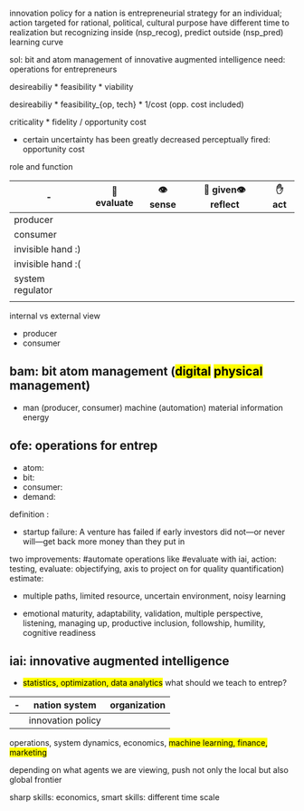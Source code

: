 innovation policy for a nation is entrepreneurial strategy for an individual; 
action targeted for rational, political, cultural purpose have different time to realization but 
recognizing inside (nsp_recog), predict outside (nsp_pred)
learning curve

sol: bit and atom management of innovative augmented intelligence 
need: operations for entrepreneurs

desireabiliy * feasibility * viability

desireabiliy * feasibility_{op, tech} * 1/cost (opp. cost included)

criticality * fidelity / opportunity cost

- certain uncertainty has been greatly decreased perceptually
fired: opportunity cost

role and function

| -                 | 🧠evaluate | 👁️sense | 🧠 given👁️ reflect | ✋act |
| ----------------- | ---------- | ------- | ------------------ | ----- |
| producer          |            |         |                    |       |
| consumer          |            |         |                    |       |
| invisible hand :) |            |         |                    |       |
| invisible hand :( |            |         |                    |       |
| system regulator  |            |         |                    |       |
|                   |            |         |                    |       |

internal vs external view

	

- producer
- consumer

## bam: bit atom management (<mark class="green">digital</mark> <mark class="red">physical</mark> management)
- man (producer, consumer) machine (automation) material information energy
## ofe: operations for entrep
- atom:
- bit:
- consumer:
- demand:

definition : 
- startup failure: A venture has failed if early investors did not—or never will—get back more money than they put in

two improvements: #automate  operations like #evaluate with iai, 
action: testing, 
evaluate: objectifying, axis to project on for quality quantification)
estimate: 
- multiple paths, limited resource, uncertain environment, noisy learning 

- emotional maturity, adaptability, validation, multiple perspective, listening, managing up, productive inclusion, followship, humility, cognitive readiness
## iai: innovative augmented intelligence
- <mark class="red">statistics, optimization, data analytics</mark>
what should we teach to entrep?

| -   | nation system     | organization |
| --- | ----------------- | ------------ |
|     | innovation policy |              |


operations, system dynamics, economics, 
<mark class="purple">machine learning, finance, marketing</mark>



depending on what agents we are viewing, 
push not only the local but also global frontier

sharp skills: economics, 
smart skills: 
different time scale
